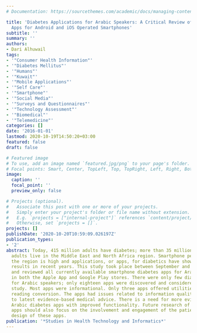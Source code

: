 ```yaml
---
# Documentation: https://sourcethemes.com/academic/docs/managing-content/

title: 'Diabetes Applications for Arabic Speakers: A Critical Review of Available
  Apps for Android and iOS Operated Smartphones'
subtitle: ''
summary: ''
authors:
- Dari Alhuwail
tags:
- '"Consumer Health Information"'
- '"Diabetes Mellitus"'
- '"Humans"'
- '"Kuwait"'
- '"Mobile Applications"'
- '"Self Care"'
- '"Smartphone"'
- '"Social Media"'
- '"Surveys and Questionnaires"'
- '"Technology Assessment"'
- '"Biomedical"'
- '"Telemedicine"'
categories: []
date: '2016-01-01'
lastmod: 2020-10-19T14:50:20+03:00
featured: false
draft: false

# Featured image
# To use, add an image named `featured.jpg/png` to your page's folder.
# Focal points: Smart, Center, TopLeft, Top, TopRight, Left, Right, BottomLeft, Bottom, BottomRight.
image:
  caption: ''
  focal_point: ''
  preview_only: false

# Projects (optional).
#   Associate this post with one or more of your projects.
#   Simply enter your project's folder or file name without extension.
#   E.g. `projects = ["internal-project"]` references `content/project/deep-learning/index.md`.
#   Otherwise, set `projects = []`.
projects: []
publishDate: '2020-10-20T10:59:09.026197Z'
publication_types:
- '2'
abstract: Today, 415 million adults have diabetes; more than 35 million of diabetic
  adults live in the Middle East and North Africa region. Smartphone penetration in
  the region is high and applications, or apps, for diabetics have shown promising
  results in recent years. This study took place between September and December 2015
  and reviewed all currently available smartphone diabetes apps for Arabic speakers
  in both the Apple App and Google Play stores. There were only few diabetes apps
  for Arabic speakers; only eighteen apps were discovered and considered for this
  study. Most apps were informational. Only three apps offered utilities such as glucose
  reading conversion. The apps had issues related to information quality and adherence
  to latest evidence-based medical advice. There is a need for more evidence-based
  Arabic diabetes apps with improved functionality. Future research of Arabic diabetes
  apps should also focus on the involvement and engagement of the patients in the
  design of these apps.
publication: '*Studies in Health Technology and Informatics*'
---
```


